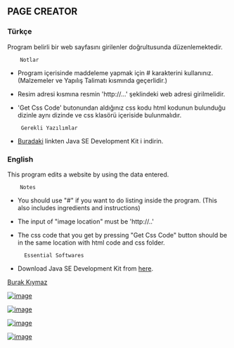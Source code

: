 PAGE CREATOR
------------

### Türkçe

Program belirli bir web sayfasını girilenler doğrultusunda düzenlemektedir.


		Notlar

 * Program içerisinde maddeleme yapmak için # karakterini kullanınız. (Malzemeler ve Yapılış Talimatı kısmında geçerlidir.)

 * Resim adresi kısmına resmin 'http://...' şeklindeki web adresi girilmelidir.

 * 'Get Css Code' butonundan aldığınız css kodu html kodunun bulunduğu dizinle  aynı dizinde ve css klasörü içeriside bulunmalıdır.
 

		Gerekli Yazılımlar

 * [Buradaki](http://www.oracle.com/technetwork/java/javase/downloads/jdk8-downloads-2133151.html) linkten Java SE Development Kit i indirin.
  


### English

This program edits a website by using the data entered. 

		Notes

* You should use "#" if you want to do listing inside the program. (This also includes ingredients and instructions)

* The input of "image location" must be 'http://..'

* The css code that you get by pressing "Get Css Code" button should be in the same location with html code and css folder.


		Essential Softwares
    
* Download Java SE Development Kit from [here](http://www.oracle.com/technetwork/java/javase/downloads/jdk8-downloads-2133151.html). 
  


[Burak Kıymaz](http://www.burakkiymaz.com)

[![image](http://i.hizliresim.com/D20XL1.png)](http://hizliresim.com/D20XL1)

[![image](http://i.hizliresim.com/m6WlVy.png)](http://hizliresim.com/m6WlVy)

[![image](http://i.hizliresim.com/E84l79.png)](http://hizliresim.com/E84l79)

[![image](http://i.hizliresim.com/j3GJEG.png)](http://hizliresim.com/j3GJEG)
